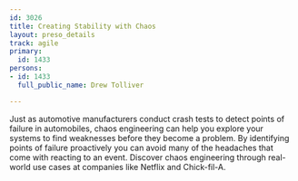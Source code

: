 ```yaml
---
id: 3026
title: Creating Stability with Chaos
layout: preso_details
track: agile
primary:
  id: 1433
persons:
- id: 1433
  full_public_name: Drew Tolliver

---
```

Just as automotive manufacturers conduct crash tests to detect points of failure in automobiles, chaos engineering can help you explore your systems to find weaknesses before they become a problem. By identifying points of failure proactively you can avoid many of the headaches that come with reacting to an event. Discover chaos engineering through real-world use cases at companies like Netflix and Chick-fil-A.